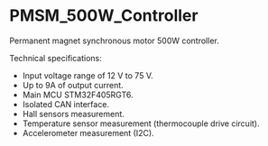 # PMSM_500W_Controller
Permanent magnet synchronous motor 500W controller.

Technical specifications:
- Input voltage range of 12 V to 75 V. 
- Up to 9A of output current.
- Main MCU STM32F405RGT6.
- Isolated CAN interface.
- Hall sensors measurement.
- Temperature sensor measurement (thermocouple drive circuit).
- Accelerometer measurement (I2C).

